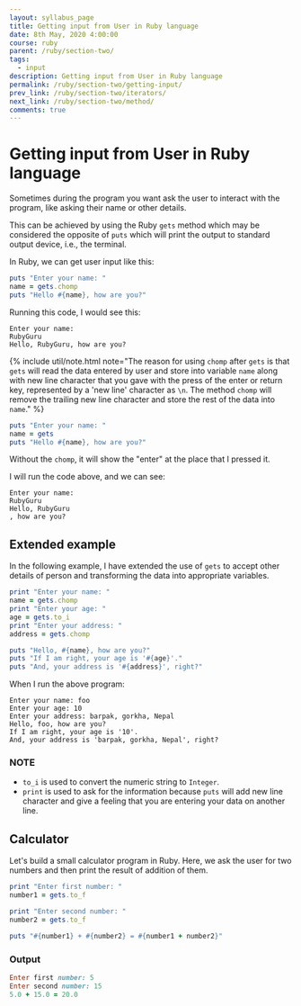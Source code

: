 ```yaml
---
layout: syllabus_page
title: Getting input from User in Ruby language
date: 8th May, 2020 4:00:00
course: ruby
parent: /ruby/section-two/
tags:
  - input
description: Getting input from User in Ruby language
permalink: /ruby/section-two/getting-input/
prev_link: /ruby/section-two/iterators/
next_link: /ruby/section-two/method/
comments: true
---
```


# Getting input from User in Ruby language

Sometimes during the program you want ask the user to interact with the program, like asking their name or other details.

This can be  achieved by using the Ruby `gets` method which may be considered the opposite of `puts` which will print the output to standard output device, i.e., the terminal.

In Ruby, we can get user input like this:

```ruby
puts "Enter your name: "
name = gets.chomp
puts "Hello #{name}, how are you?"
```

Running this code, I would see this:

```
Enter your name:
RubyGuru
Hello, RubyGuru, how are you?
```

{% include util/note.html
    note="The reason for using `chomp` after `gets` is that `gets` will read the data entered by user and store into variable `name` along with new line character that you gave with the press of the enter or return key, represented by a 'new line' character as `\n`.
    The method `chomp` will remove the trailing new line character and store the rest of the data into `name`."
%}

```ruby
puts "Enter your name: "
name = gets
puts "Hello #{name}, how are you?"
```

Without the `chomp`, it will show the "enter" at the place that I pressed it.

I will run the code above, and we can see:

```
Enter your name:
RubyGuru
Hello, RubyGuru
, how are you?
```

## Extended example

In the following example, I have extended the use of `gets` to accept other details of person and transforming the data into appropriate variables.

```ruby
print "Enter your name: "
name = gets.chomp
print "Enter your age: "
age = gets.to_i
print "Enter your address: "
address = gets.chomp

puts "Hello, #{name}, how are you?"
puts "If I am right, your age is '#{age}'."
puts "And, your address is '#{address}', right?"
```

When I run the above program:

```
Enter your name: foo
Enter your age: 10
Enter your address: barpak, gorkha, Nepal
Hello, foo, how are you?
If I am right, your age is '10'.
And, your address is 'barpak, gorkha, Nepal', right?
```

### NOTE

- `to_i` is used to convert the numeric string to `Integer`.
- `print` is used to ask for the information because `puts` will add new line character and give a feeling that you are entering your data on another line.

## Calculator

Let's build a small calculator program in Ruby.
Here, we ask the user for two numbers and then print the result of addition of them.

```ruby
print "Enter first number: "
number1 = gets.to_f

print "Enter second number: "
number2 = gets.to_f

puts "#{number1} + #{number2} = #{number1 + number2}"
```

### Output

```ruby
Enter first number: 5
Enter second number: 15
5.0 + 15.0 = 20.0
```
